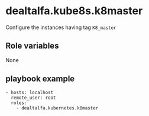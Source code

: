 # dealtalfa.kube8s.k8master
 
 Configure the instances having tag `K8_master`

## Role variables

None

## playbook example

    - hosts: localhost
      remote_user: root
      roles:
        - dealtalfa.kubernetes.k8master
